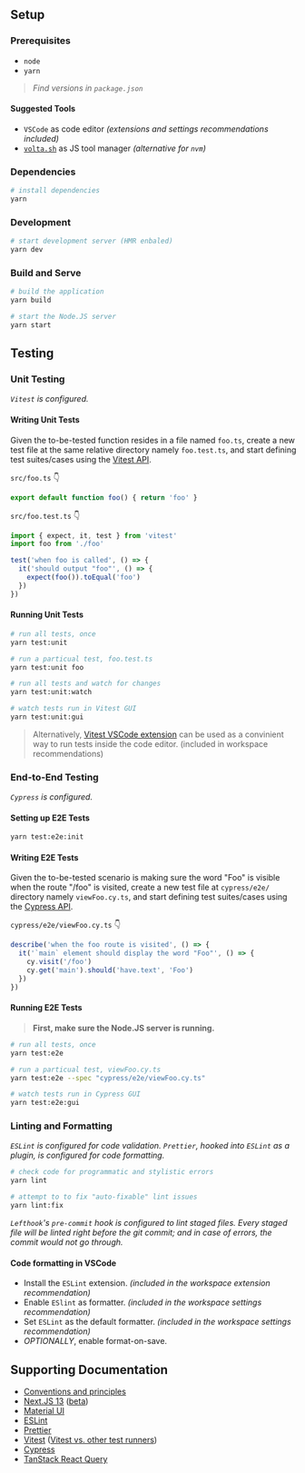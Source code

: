 ## Setup

### Prerequisites
- `node`
- `yarn`

> _Find versions in `package.json`_
#### Suggested Tools
- `VSCode` as code editor _(extensions and settings recommendations included)_
- [`volta.sh`](https://volta.sh) as JS tool manager _(alternative for `nvm`)_

### Dependencies
```bash
# install dependencies
yarn
```

### Development
```bash
# start development server (HMR enbaled)
yarn dev
```

### Build and Serve
```bash
# build the application
yarn build

# start the Node.JS server
yarn start
```

## Testing
### Unit Testing
_`Vitest` is configured._
#### Writing Unit Tests
Given the to-be-tested function resides in a file named `foo.ts`, create a new test file at the same relative directory namely `foo.test.ts`, and start defining test suites/cases using the [Vitest API](https://vitest.dev/api/).

`src/foo.ts` 👇
```ts
export default function foo() { return 'foo' }
```
`src/foo.test.ts` 👇
```ts
import { expect, it, test } from 'vitest'
import foo from './foo'

test('when foo is called', () => {
  it('should output "foo"', () => {
    expect(foo()).toEqual('foo')
  })
})
```

#### Running Unit Tests
```bash
# run all tests, once
yarn test:unit

# run a particual test, foo.test.ts
yarn test:unit foo

# run all tests and watch for changes
yarn test:unit:watch

# watch tests run in Vitest GUI
yarn test:unit:gui
```
> Alternatively, [Vitest VSCode extension](https://marketplace.visualstudio.com/items?itemName=ZixuanChen.vitest-explorer) can be used as a convinient way to run tests inside the code editor. (included in workspace recommendations)

### End-to-End Testing
_`Cypress` is configured._

#### Setting up E2E Tests
```bash
yarn test:e2e:init
```

#### Writing E2E Tests
Given the to-be-tested scenario is making sure the word "Foo" is visible when the route "/foo" is visited, create a new test file at `cypress/e2e/` directory namely `viewFoo.cy.ts`, and start defining test suites/cases using the [Cypress API](https://docs.cypress.io/guides/end-to-end-testing/writing-your-first-end-to-end-test).

`cypress/e2e/viewFoo.cy.ts` 👇

```ts
describe('when the foo route is visited', () => {
  it('`main` element should display the word "Foo"', () => {
    cy.visit('/foo')
    cy.get('main').should('have.text', 'Foo')
  })
})

```

#### Running E2E Tests
> **First, make sure the Node.JS server is running.**
```bash
# run all tests, once
yarn test:e2e

# run a particual test, viewFoo.cy.ts
yarn test:e2e --spec "cypress/e2e/viewFoo.cy.ts"

# watch tests run in Cypress GUI
yarn test:e2e:gui
```

### Linting and Formatting
_`ESLint` is configured for code validation. `Prettier`, hooked into `ESLint` as a plugin, is configured for code formatting._

```bash
# check code for programmatic and stylistic errors
yarn lint

# attempt to to fix "auto-fixable" lint issues
yarn lint:fix
```
_`Lefthook`'s `pre-commit` hook is configured to lint staged files. Every staged file will be linted right before the git commit; and in case of errors, the commit would not go through._

#### Code formatting in VSCode
- Install the `ESLint` extension. _(included in the workspace extension recommendation)_
- Enable `ESlint` as formatter. _(included in the workspace settings recommendation)_
- Set `ESLint` as the default formatter. _(included in the workspace settings recommendation)_
- _OPTIONALLY_, enable format-on-save.

## Supporting Documentation
- [Conventions and principles](https://github.com/lux-group/www-le-customer/blob/master/docs/index.md)
- [Next.JS 13](https://nextjs.org/docs/getting-started) ([beta](https://beta.nextjs.org/docs))
- [Material UI](https://mui.com/material-ui/getting-started/overview/)
- [ESLint](https://eslint.org/docs/latest/use/getting-started)
- [Prettier](https://prettier.io/docs/en/index.html)
- [Vitest](https://vitest.dev) ([Vitest vs. other test runners](https://vitest.dev/guide/comparisons.html))
- [Cypress](https://docs.cypress.io/guides/end-to-end-testing/writing-your-first-end-to-end-test)
- [TanStack React Query](https://react-query-v3.tanstack.com/guides/queries)
